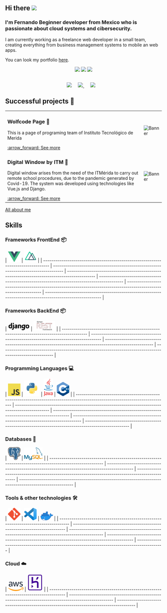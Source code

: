 <!--
**gallardowolfcode/gallardowolfcode** is a ✨ _special_ ✨ repository because its `README.md` (this file) appears on your GitHub profile.

Here are some ideas to get you started:

- 🔭 I’m currently working on ...
- 🌱 I’m currently learning ...
- 👯 I’m looking to collaborate on ...
- 🤔 I’m looking for help with ...
- 💬 Ask me about ...
- 📫 How to reach me: ...
- 😄 Pronouns: ...
- ⚡ Fun fact: ...
-->
## Hi there <img src="https://user-images.githubusercontent.com/42378118/110234147-e3259600-7f4e-11eb-95be-0c4047144dea.gif" width="30"><br>

### I'm Fernando Beginner developer from Mexico who is passionate about cloud systems and cibersecurity. 
I am currently working as a freelance web developer in a small team, creating everything from business management systems to mobile an web apps.

You can look my portfolio <a href="https://github.com/gallardowolfcode">here</a>. 

<p align="center">
  <img src ="https://github-readme-stats.vercel.app/api?username=gallardowolfcode&show_icons=true&count_private=true&theme=radical&hide_border=true&hide=issues,contribs&bg_color=00000000">
  <img src ="https://github-readme-stats.vercel.app/api/top-langs/?username=gallardowolfcode&layout=compact&hide_border=true&theme=radical&bg_color=00000000&langs_count=6&hide=jupyter%20notebook,tex,css,php">
  <img src ="https://github-readme-streak-stats.herokuapp.com?user=gallardowolfcode&theme=radical&hide_border=true&background=FFFFFF00">
  <br>
  <br>
</p>

<p align="center">
  <a href="mailto:mhyi010221@gmail.com"><img src="https://img.shields.io/badge/gmail-%23D14836.svg?&style=for-the-badge&logo=gmail&logoColor=white" /></a>&nbsp;&nbsp;&nbsp;&nbsp;
  <a href="https://www.facebook.com/FEARGALLARDO/"><img src="https://img.shields.io/badge/facebook-%233B5998.svg?&style=for-the-badge&logo=facebook&logoColor=white" />            </a>&nbsp;&nbsp;&nbsp;&nbsp;
  <a href="https://www.linkedin.com/in/gallardomtz/"><img src="https://img.shields.io/badge/linkedin-%230077B5.svg?&style=for-the-badge&logo=linkedin&logoColor=white" /></a>&nbsp;&nbsp;&nbsp;&nbsp;
</p>

## Successful projects 🚀

<!-- START: Auto generated by Github Action -->
<table><tr>
  <td>
    <h3> Wolfcode Page 📱  </h3>
    <p>This is a page of programing team of Instituto Tecnológico de Merida</p>
    <a href="https://wolfcodesquad.github.io/WolfCode_page/">:arrow_forward: See more</a>
  </td>
  <td>
    <img src="https://github.com/organizations/wolfcodesquad/settings/profile" alt="Banner" width="300px">
  </td>
</tr>

<tr>
  <td>
    <h3> Digital Window by ITM 🏫</h3>
    <p>Digital window arises from the need of the ITMérida to carry out remote school procedures, due to the pandemic generated by Covid-19. The system was developed using technologies like Vue.js and Django.</p>
    <a href="https://www.aaaimx.org/ventanilla-digital/#/">:arrow_forward: See more</a>
  </td>
  <td>
    <img src="https://www.itmerida.mx/imagenes/tec.png" alt="Banner" width="300px">
  </td>
</tr>
</table>
<a href="https://github.com/gallardowolfcode">All about me</a>

## Skills

### Frameworks FrontEnd :package:

| [<img src="assets/vue.png" title="vue" alt="vue" width="40">](https://vuejs.org/) | [<img src="assets/nuxt.png" title="vue" alt="vue" width="40">](https://nuxtjs.org/) |
| --------------------------------------------------------------------------------- | ----------------------------------------------------------------------------------- | -------------------------------------------------------------------------------------------- | ------------------------------------------------------------------------------------------ | ----------------------------------------------------------------------------------------------------------------- | ---------------------------------------------------------------------------------------------------------- |


### Frameworks BackEnd :package:

| [<img src="assets/django.png" title="django" alt="django" width="70">](https://www.djangoproject.com/) | [<img src="assets/djrest.png" title="drf" alt="drf" width="70">](https://www.django-rest-framework.org/) |
| ------------------------------------------------------------------------------------------ | ----------------------------------------------------------------------------------- | ------------------------------------------------------------------------------------------------------ | -------------------------------------------------------------------------------------------------------- |


### Programming Languages :computer:

| [<img src="assets/javascript.png" title="js" alt="js" width="40">](https://developer.mozilla.org/en-US/docs/Web/JavaScript) | [<img src="assets/python.png" title="python" alt="python" width="50">](https://www.python.org/) | [<img src="assets/java.png" title="ts" alt="ts" width="30">](https://www.java.com/es/) | [<img src="assets/cpp.png" title="cpp" alt="cpp" width="40">](https://isocpp.org/) |
| --------------------------------------------------------------------------------------------------------------------------- | ----------------------------------------------------------------------------------------------- | -------------------------------------------------------------------------------------- | ---------------------------------------------------------------------------------- | ---------------------------------------------------------------------------------------------------- |


### Databases :floppy_disk:

| [<img src="assets/postgres.svg" title="postgres" alt="postgres" width="40">](https://www.postgresql.org/) | [<img src="assets/mysql.png" title="mysql" alt="mysql" width="60">](https://www.mysql.com/) |
| --------------------------------------------------------------------------------------------------------- | ------------------------------------------------------------------------------------------- | ----------------------------------------------------------------------------------------------- | --------------------------------------------------------------------------------------------------------- |


### Tools & other technologies :hammer_and_wrench:

| [<img src="assets/git.png" title="git" alt="git" width="40">](https://git-scm.com/) | [<img src="assets/vscode.png" width="40">](https://code.visualstudio.com/) | [<img src="assets/docker.png" title="docker" alt="docker" width="40">](https://www.docker.com/) |
| ----------------------------------------------------------------------------------- | -------------------------------------------------------------------------- | ----------------------------------------------------------------------------------------------- | ------------------------------------------------------------------------------------------- | ------------------------------------------------------------------------------------------- |


### Cloud :cloud:

| [<img src="assets/aws.png" title="aws" alt="aws" width="50">](https://aws.amazon.com/) | [<img src="assets/heroku.jpg" title="do" alt="do" width="50">](https://www.heroku.com/) |
| -------------------------------------------------------------------------------------- | ---------------------------------------------------------------------------------------------------- | --------------------------------------------------------------------------------------- |
